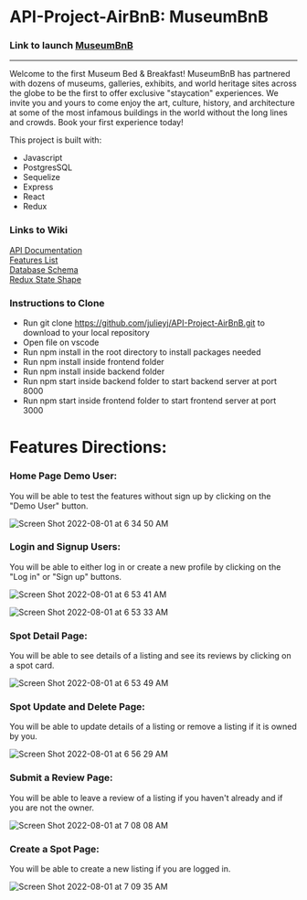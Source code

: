 # API-Project-AirBnB: MuseumBnB


### Link to launch [MuseumBnB](https://museumbnb.herokuapp.com/)
***
Welcome to the first Museum Bed & Breakfast! MuseumBnB has partnered with dozens of museums, galleries, exhibits, and world heritage sites across the globe to be the first to offer exclusive "staycation" experiences. We invite you and yours to come enjoy the art, culture, history, and architecture at some of the most infamous buildings in the world without the long lines and crowds. Book your first experience today! 

This project is built with:
* Javascript
* PostgresSQL
* Sequelize
* Express
* React
* Redux

### Links to Wiki
[API Documentation](https://github.com/julieyj/API-Project-AirBnB/wiki/API-Documentation)<br>
[Features List](https://github.com/julieyj/API-Project-AirBnB/wiki/Features-List)<br>
[Database Schema](https://github.com/julieyj/API-Project-AirBnB/wiki/Database-Schema)<br>
[Redux State Shape](https://github.com/julieyj/API-Project-AirBnB/wiki/Redux-State-Shape---Pseudocode)<br>


### Instructions to Clone
* Run git clone https://github.com/julieyj/API-Project-AirBnB.git to download to your local repository
* Open file on vscode
* Run npm install in the root directory to install packages needed
* Run npm install inside frontend folder
* Run npm install inside backend folder
* Run npm start inside backend folder to start backend server at port 8000
* Run npm start inside frontend folder to start frontend server at port 3000

# Features Directions:
### Home Page Demo User:
You will be able to test the features without sign up by clicking on the "Demo User" button.

![Screen Shot 2022-08-01 at 6 34 50 AM](https://user-images.githubusercontent.com/103216479/182159780-600e95fa-b42f-48a8-958a-f31cfe24bcbe.png)

### Login and Signup Users:
You will be able to either log in or create a new profile by clicking on the "Log in" or "Sign up" buttons.

![Screen Shot 2022-08-01 at 6 53 41 AM](https://user-images.githubusercontent.com/103216479/182163912-fba2cfce-338a-463e-9886-33778f98acba.png)

![Screen Shot 2022-08-01 at 6 53 33 AM](https://user-images.githubusercontent.com/103216479/182163922-93029582-e8fd-41a4-adf4-d9362c9f795f.png)


### Spot Detail Page:
You will be able to see details of a listing and see its reviews by clicking on a spot card.

![Screen Shot 2022-08-01 at 6 53 49 AM](https://user-images.githubusercontent.com/103216479/182164038-c71001ac-c9ed-4878-8463-42635ed55a3d.png)


### Spot Update and Delete Page:
You will be able to update details of a listing or remove a listing if it is owned by you.

![Screen Shot 2022-08-01 at 6 56 29 AM](https://user-images.githubusercontent.com/103216479/182164255-62d518d8-e357-4345-bcad-df184cd68b97.png)

### Submit a Review Page:
You will be able to leave a review of a listing if you haven't already and if you are not the owner.

![Screen Shot 2022-08-01 at 7 08 08 AM](https://user-images.githubusercontent.com/103216479/182166569-b1bacf95-8938-49f5-8e8d-485653cb664d.png)

### Create a Spot Page:
You will be able to create a new listing if you are logged in.

![Screen Shot 2022-08-01 at 7 09 35 AM](https://user-images.githubusercontent.com/103216479/182166795-e82cc9c6-5155-43e8-a8cc-65bf60591a15.png)
